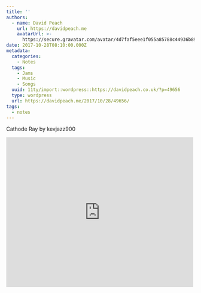 ```yaml
---
title: ''
authors:
  - name: David Peach
    url: https://davidpeach.me
    avatarUrl: >-
      https://secure.gravatar.com/avatar/4d7faf5eee1f055a85788c44936b8995eaab6dfb004e7854ec747ccb272e91ee?s=96&d=mm&r=g
date: 2017-10-28T08:10:00.000Z
metadata:
  categories:
    - Notes
  tags:
    - Jams
    - Music
    - Songs
  uuid: 11ty/import::wordpress::https://davidpeach.co.uk/?p=49656
  type: wordpress
  url: https://davidpeach.me/2017/10/28/49656/
tags:
  - notes
---
```

Cathode Ray by kevjazz900

<iframe loading="lazy" title="Cathode Ray by kevjazz900" width="500" height="400" scrolling="no" frameborder="no" src="https://w.soundcloud.com/player/?visual=true&amp;url=https%3A%2F%2Fapi.soundcloud.com%2Ftracks%2F245876656&amp;show_artwork=true&amp;maxheight=750&amp;maxwidth=500"></iframe>